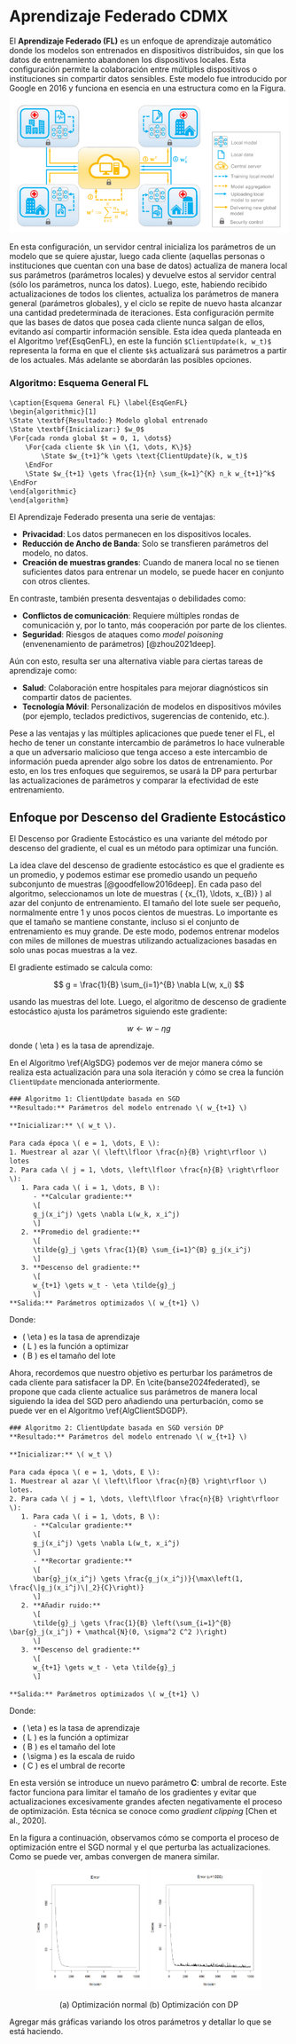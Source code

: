 # Aprendizaje Federado CDMX
El **Aprendizaje Federado (FL)** es un enfoque de aprendizaje automático donde los modelos son entrenados en dispositivos distribuidos, sin que los datos de entrenamiento abandonen los dispositivos locales. Esta configuración permite la colaboración entre múltiples dispositivos o instituciones sin compartir datos sensibles. Este modelo fue introducido por Google en 2016  y funciona en esencia en una estructura como en la Figura. 
![Arquitectura básica del Aprendizaje Federado. Extraído de Xu (2021)](IMG/ArqBas.PNG)

En esta configuración, un servidor central inicializa los parámetros de un modelo que se quiere ajustar, luego cada cliente (aquellas personas o instituciones que cuentan con una base de datos) actualiza de manera local sus parámetros (parámetros locales) y devuelve estos al servidor central (sólo los parámetros, nunca los datos). Luego, este, habiendo recibido actualizaciones de todos los clientes, actualiza los parámetros de manera general (parámetros globales), y el ciclo se repite de nuevo hasta alcanzar una cantidad predeterminada de iteraciones. Esta configuración permite que las bases de datos que posea cada cliente nunca salgan de ellos, evitando así compartir información sensible. Esta idea queda planteada en el Algoritmo \ref{EsqGenFL}, en este la función `$ClientUpdate(k, w_t)$` representa la forma en que el cliente `$k$` actualizará sus parámetros a partir de los actuales. Más adelante se abordarán las posibles opciones.


### Algoritmo: Esquema General FL

```algorithm
\caption{Esquema General FL} \label{EsqGenFL}
\begin{algorithmic}[1]
\State \textbf{Resultado:} Modelo global entrenado
\State \textbf{Inicializar:} $w_0$
\For{cada ronda global $t = 0, 1, \dots$}
    \For{cada cliente $k \in \{1, \dots, K\}$}
        \State $w_{t+1}^k \gets \text{ClientUpdate}(k, w_t)$
    \EndFor
    \State $w_{t+1} \gets \frac{1}{n} \sum_{k=1}^{K} n_k w_{t+1}^k$
\EndFor
\end{algorithmic}
\end{algorithm} 
```


El Aprendizaje Federado presenta una serie de ventajas:

- **Privacidad**: Los datos permanecen en los dispositivos locales.
- **Reducción de Ancho de Banda**: Solo se transfieren parámetros del modelo, no datos.
- **Creación de muestras grandes**: Cuando de manera local no se tienen suficientes datos para entrenar un modelo, se puede hacer en conjunto con otros clientes.

En contraste, también presenta desventajas o debilidades como:

- **Conflictos de comunicación**: Requiere múltiples rondas de comunicación y, por lo tanto, más cooperación por parte de los clientes.
- **Seguridad**: Riesgos de ataques como *model poisoning* (envenenamiento de parámetros) [@zhou2021deep].

Aún con esto, resulta ser una alternativa viable para ciertas tareas de aprendizaje como:

- **Salud**: Colaboración entre hospitales para mejorar diagnósticos sin compartir datos de pacientes.
- **Tecnología Móvil**: Personalización de modelos en dispositivos móviles (por ejemplo, teclados predictivos, sugerencias de contenido, etc.).

Pese a las ventajas y las múltiples aplicaciones que puede tener el FL, el hecho de tener un constante intercambio de parámetros lo hace vulnerable a que un adversario malicioso que tenga acceso a este intercambio de información pueda aprender algo sobre los datos de entrenamiento. Por esto, en los tres enfoques que seguiremos, se usará la DP para perturbar las actualizaciones de parámetros y comparar la efectividad de este entrenamiento.

## Enfoque por Descenso del Gradiente Estocástico

El Descenso por Gradiente Estocástico es una variante del método por descenso del gradiente, el cual es un método para optimizar una función.

La idea clave del descenso de gradiente estocástico es que el gradiente es un promedio, y podemos estimar ese promedio usando un pequeño subconjunto de muestras [@goodfellow2016deep]. En cada paso del algoritmo, seleccionamos un lote de muestras \( \{x_{1}, \ldots, x_{B}\} \) al azar del conjunto de entrenamiento. El tamaño del lote suele ser pequeño, normalmente entre 1 y unos pocos cientos de muestras. Lo importante es que el tamaño se mantiene constante, incluso si el conjunto de entrenamiento es muy grande. De este modo, podemos entrenar modelos con miles de millones de muestras utilizando actualizaciones basadas en solo unas pocas muestras a la vez.

El gradiente estimado se calcula como:

$$
g = \frac{1}{B} \sum_{i=1}^{B} \nabla L(w, x_i)
$$

usando las muestras del lote. Luego, el algoritmo de descenso de gradiente estocástico ajusta los parámetros siguiendo este gradiente:

$$
w \leftarrow w - \eta g
$$

donde \( \eta \) es la tasa de aprendizaje.



En el Algoritmo \ref{AlgSDG} podemos ver de mejor manera cómo se realiza esta actualización para una sola iteración y cómo se crea la función `ClientUpdate` mencionada anteriormente.

```algorithm
### Algoritmo 1: ClientUpdate basada en SGD
**Resultado:** Parámetros del modelo entrenado \( w_{t+1} \)

**Inicializar:** \( w_t \).

Para cada época \( e = 1, \dots, E \):
1. Muestrear al azar \( \left\lfloor \frac{n}{B} \right\rfloor \) lotes
2. Para cada \( j = 1, \dots, \left\lfloor \frac{n}{B} \right\rfloor \):
   1. Para cada \( i = 1, \dots, B \):
      - **Calcular gradiente:**
      \[
      g_j(x_i^j) \gets \nabla L(w_k, x_i^j)
      \]
   2. **Promedio del gradiente:**
      \[
      \tilde{g}_j \gets \frac{1}{B} \sum_{i=1}^{B} g_j(x_i^j)
      \]
   3. **Descenso del gradiente:**
      \[
      w_{t+1} \gets w_t - \eta \tilde{g}_j
      \]
**Salida:** Parámetros optimizados \( w_{t+1} \)
```
Donde:
- \( \eta \) es la tasa de aprendizaje
- \( L \) es la función a optimizar
- \( B \) es el tamaño del lote



Ahora, recordemos que nuestro objetivo es perturbar los parámetros de cada cliente para satisfacer la DP. En \cite{banse2024federated}, se propone que cada cliente actualice sus parámetros de manera local siguiendo la idea del SGD pero añadiendo una perturbación, como se puede ver en el Algoritmo \ref{AlgClientSDGDP}.

```algorithm
### Algoritmo 2: ClientUpdate basada en SGD versión DP
**Resultado:** Parámetros del modelo entrenado \( w_{t+1} \)

**Inicializar:** \( w_t \)

Para cada época \( e = 1, \dots, E \):
1. Muestrear al azar \( \left\lfloor \frac{n}{B} \right\rfloor \) lotes.
2. Para cada \( j = 1, \dots, \left\lfloor \frac{n}{B} \right\rfloor \):
   1. Para cada \( i = 1, \dots, B \):
      - **Calcular gradiente:**
      \[
      g_j(x_i^j) \gets \nabla L(w_t, x_i^j)
      \]
      - **Recortar gradiente:**
      \[
      \bar{g}_j(x_i^j) \gets \frac{g_j(x_i^j)}{\max\left(1, \frac{\|g_j(x_i^j)\|_2}{C}\right)}
      \]
   2. **Añadir ruido:**
      \[
      \tilde{g}_j \gets \frac{1}{B} \left(\sum_{i=1}^{B} \bar{g}_j(x_i^j) + \mathcal{N}(0, \sigma^2 C^2 )\right)
      \]
   3. **Descenso del gradiente:**
      \[
      w_{t+1} \gets w_t - \eta \tilde{g}_j
      \]

**Salida:** Parámetros optimizados \( w_{t+1} \)
```
Donde:
- \( \eta \) es la tasa de aprendizaje
- \( L \) es la función a optimizar
- \( B \) es el tamaño del lote
- \( \sigma \) es la escala de ruido
- \( C \) es el umbral de recorte


En esta versión se introduce un nuevo parámetro **C**: umbral de recorte. Este factor funciona para limitar el tamaño de los gradientes y evitar que actualizaciones excesivamente grandes afecten negativamente el proceso de optimización. Esta técnica se conoce como *gradient clipping* [Chen et al., 2020].

En la figura a continuación, observamos cómo se comporta el proceso de optimización entre el SGD normal y el que perturba las actualizaciones. Como se puede ver, ambas convergen de manera similar.

<div style="text-align: center;">
  <img src="IMG/SDGFL.png" alt="Optimización normal" width="40%">
  <img src="IMG/SDGFLDP.png" alt="Optimización con DP" width="40%">
  <p>(a) Optimización normal (b) Optimización con DP</p>
</div>

Agregar más gráficas variando los otros parámetros y detallar lo que se está haciendo.





























